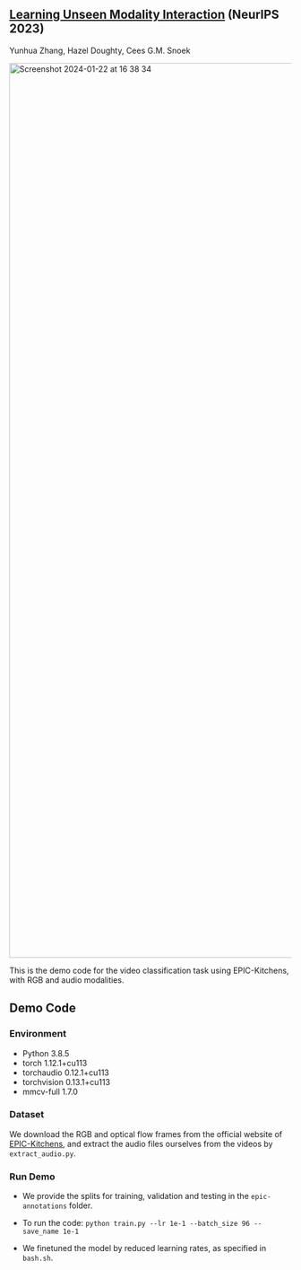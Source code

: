 ## [Learning Unseen Modality Interaction](https://arxiv.org/abs/2306.12795) (NeurIPS 2023)

Yunhua Zhang, Hazel Doughty, Cees G.M. Snoek

<img width="1595" alt="Screenshot 2024-01-22 at 16 38 34" src="https://github.com/xiaobai1217/Unseen-Modality-Interaction/assets/22721775/ecc432fb-722d-41bc-befc-4add1a5abb5d">

This is the demo code for the video classification task using EPIC-Kitchens, with RGB and audio modalities. 

## Demo Code


### Environment
* Python 3.8.5
* torch 1.12.1+cu113
* torchaudio 0.12.1+cu113
* torchvision 0.13.1+cu113
* mmcv-full 1.7.0

### Dataset

We download the RGB and optical flow frames from the official website of [EPIC-Kitchens](https://epic-kitchens.github.io/2023), and extract the audio files ourselves from the videos by `extract_audio.py`. 

### Run Demo

* We provide the splits for training, validation and testing in the `epic-annotations` folder. 

* To run the code:
`python train.py --lr 1e-1 --batch_size 96 --save_name 1e-1`

* We finetuned the model by reduced learning rates, as specified in `bash.sh`.

